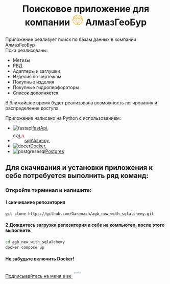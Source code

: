 # <p style="text-align: center;"> Поисковое приложение для компании <img src="./agb-application/static/images/123.png" width="35px" >  <b>АлмазГеоБур</b> </p>

Приложение реализует поиск по базам данных в компании АлмазГеоБур
<br>
Пока реализованы:

- Метизы
- РВД
- Адаптеры и заглушки
- Изделия по чертежам
- Покупные изделия
- Покупные гидроперфораторы
- Список дополняется

В ближайшее время будет реализована возможность логирования и распределение доступа

Приложение написано на Python с использованием:

- <img src="https://cdn.jsdelivr.net/gh/devicons/devicon@latest/icons/fastapi/fastapi-original.svg"  width="36" height="36" alt="fastapi"/>[fastApi](https://fastapi.tiangolo.com/),
- <img src="https://raw.githubusercontent.com/devicons/devicon/ca28c779441053191ff11710fe24a9e6c23690d6/icons/sqlalchemy/sqlalchemy-original.svg"  width="36" height="36" alt="sqla"/>[sqlAlchemy](https://www.sqlalchemy.org/),
- <img src="https://cdn.jsdelivr.net/gh/devicons/devicon@latest/icons/docker/docker-plain.svg"  width="36" height="36" alt="docer"/>[Docker](https://www.docker.com/),
- <img src="https://cdn.jsdelivr.net/gh/devicons/devicon@latest/icons/postgresql/postgresql-plain.svg"  width="36" height="36" alt="postgresesql"/>[Postgres](https://www.postgresql.org/)

## Для скачивания и установки приложения к себе потребуется выполнить ряд команд:

### Откройте тирминал и напишите:

#### 1 скачивание репозитория

```commandline
git clone https://github.com/Garanash/agb_new_with_sqlalchemy.git
```

#### 2 Дождитесь загрузки репозитория к себе на компьютер, после этого выполните:

```bash 
cd agb_new_with_sqlalchemy
docker compose up
```

#### Не забудьте включить Docker!

[Подписывайтесь на меня в вк <svg xmlns="http://www.w3.org/2000/svg" xmlns:xlink="http://www.w3.org/1999/xlink" version="1.0" id="Layer_1" x="0px" y="0px" viewBox="0 0 280 300" enable-background="new 0 0 280 300" xml:space="preserve" width="30px">
<g>
</g>
<g>
<path fill-rule="evenodd" clip-rule="evenodd" fill="#313131" d="M53.85,135.15c-10.53,0.03-19.04,8.58-19.01,19.11   s8.58,19.04,19.11,19.01c10.51-0.03,19.02-8.56,19.01-19.07C72.94,143.66,64.38,135.13,53.85,135.15z M53.85,171.28   c-9.43-0.02-17.05-7.68-17.03-17.11c0.02-9.43,7.68-17.05,17.11-17.03c9.41,0.02,17.03,7.65,17.03,17.06   C70.95,163.64,63.29,171.28,53.85,171.28L53.85,171.28z"/>
<path fill="#313131" d="M77.58,168.28h2.44v-14.7c0-5.28,3.84-9.08,8.82-9.08c5.13,0,8.07,3.44,8.07,8.66v15.1h2.44v-15.53   c0-6.08-3.74-10.47-10.17-10.47c-4.63,0-7.48,2.34-9.17,5.33v-4.74h-2.44L77.58,168.28z M108.47,131.89h2.44v36.38h-2.44V131.89z    M123.62,176.4c3.64,0,6.23-1.9,8.47-7.23l11.02-26.32h-2.69l-9.17,22.73l-10.57-22.73h-2.84l12.2,25.27   c-1.89,4.43-3.64,5.98-6.28,5.98c-1.5,0.06-2.99-0.27-4.33-0.95l-0.85,2.15C120.15,176.05,121.88,176.43,123.62,176.4z"/>
<path fill="#2AACE2" d="M169.95,141.23c0.71-1.09,1.43-2.22,2.16-3.4c0.73-1.18,1.39-2.32,1.99-3.4c0.6-1.09,1.09-2.06,1.47-2.93   c0.32-0.63,0.52-1.32,0.58-2.03c0.03-0.99-0.3-1.97-0.92-2.74c-0.66-0.78-1.49-1.4-2.42-1.82c-1.09-0.5-2.24-0.84-3.42-1.01   c-1.32-0.2-2.65-0.3-3.98-0.3c-4.48-0.04-8.96,0.45-13.33,1.43c-3.82,0.87-7.55,2.1-11.14,3.68c-3.1,1.36-6.06,3.02-8.83,4.95   c-2.27,1.58-4.43,3.34-6.44,5.24c-1.47,1.37-2.79,2.89-3.94,4.54c-0.89,1.36-1.33,2.34-1.33,2.93c-0.02,0.72,0.21,1.42,0.64,1.99   c0.38,0.51,0.86,0.94,1.41,1.26c0.42,0.26,0.91,0.39,1.41,0.37c0.41-0.05,0.64-0.26,0.64-0.66c0-0.77,0.48-1.89,1.45-3.36   c1.2-1.74,2.59-3.36,4.13-4.81c2.02-1.93,4.18-3.71,6.46-5.33c5.58-3.96,11.84-6.87,18.47-8.58c3.67-0.94,7.45-1.4,11.25-1.38   c0.96-0.04,1.91,0.09,2.83,0.39c0.58,0.19,1.1,0.52,1.52,0.96c0.31,0.36,0.52,0.79,0.6,1.26c0.07,0.42,0.11,0.85,0.11,1.28   c-0.05,0.78-0.25,1.54-0.6,2.25c-0.46,1.04-0.98,2.06-1.56,3.04c-0.64,1.1-1.36,2.23-2.14,3.4s-1.56,2.27-2.32,3.3   c-3.06,0.37-6.09,0.95-9.08,1.73c-2.34,0.61-4.61,1.45-6.78,2.5c-1.59,0.75-3.03,1.77-4.26,3.02c-0.98,1.07-1.48,2.16-1.48,3.27   c-0.01,0.62,0.13,1.23,0.41,1.78c0.21,0.43,0.52,0.8,0.9,1.09c0.25,0.21,0.58,0.3,0.9,0.26c0.28-0.06,0.41-0.3,0.41-0.73   c0-0.41,0.36-1.03,1.09-1.82c0.96-0.97,2.02-1.83,3.17-2.57c1.63-1.06,3.34-1.98,5.12-2.76c2.28-1.01,4.64-1.82,7.06-2.42   c-1.71,2.23-3.43,4.42-5.16,6.57c-1.72,2.15-3.28,4.24-4.67,6.27c-1.27,1.84-2.4,3.78-3.36,5.8c-0.79,1.59-1.23,3.34-1.28,5.12   c-0.01,0.71,0.1,1.42,0.3,2.1c0.17,0.61,0.44,1.19,0.79,1.71c0.3,0.46,0.68,0.85,1.13,1.16c0.39,0.27,0.85,0.41,1.32,0.41   c0.25,0.01,0.5-0.08,0.68-0.26c0.17-0.18,0.29-0.4,0.34-0.64c0.06-0.28,0.1-0.57,0.11-0.85v-0.9c0-1.54,0.49-3.37,1.48-5.48   c1.12-2.35,2.37-4.63,3.77-6.83c1.52-2.44,3.21-4.97,5.07-7.6c1.86-2.63,3.67-5.22,5.43-7.79c2.97-0.44,5.98-0.66,8.99-0.64   c0.63-0.02,1.26,0.06,1.86,0.24c0.42,0.13,0.83,0.28,1.24,0.45c0.21,0.11,0.43,0.19,0.66,0.26c0.13,0.02,0.19-0.09,0.19-0.34   c-0.01-0.74-0.32-1.45-0.85-1.97c-0.57-0.6-1.44-0.9-2.61-0.9C174.89,140.98,172.34,141.06,169.95,141.23L169.95,141.23z"/>
<path fill="#2AACE2" d="M199.41,150.03c-0.76,1.01-1.6,2.13-2.55,3.36c-0.94,1.23-1.94,2.48-3,3.75c-1.06,1.27-2.08,2.43-3.06,3.47   c-0.85,0.91-1.75,1.77-2.7,2.57c-0.83,0.67-1.47,1.01-1.95,1.01c-0.66,0-0.95-0.31-0.9-0.94c0.13-0.82,0.41-1.61,0.83-2.33   c0.48-0.94,1.08-1.96,1.81-3.06c0.73-1.11,1.44-2.15,2.14-3.1s1.3-1.77,1.79-2.44c0.3-0.34,0.55-0.73,0.75-1.13   c0-0.11-0.09-0.24-0.26-0.36c-0.2-0.15-0.42-0.27-0.64-0.38c-0.26-0.13-0.53-0.25-0.83-0.36c-0.27-0.11-0.54-0.2-0.83-0.26   c0.29-0.75,0.45-1.55,0.47-2.36c0.01-0.69-0.07-1.39-0.24-2.06c-0.14-0.59-0.39-1.14-0.75-1.63c-0.35-0.46-0.82-0.83-1.35-1.07   c-0.65-0.27-1.36-0.4-2.06-0.38c-1.6,0-3.19,0.32-4.67,0.94c-1.5,0.64-2.9,1.48-4.17,2.5c-1.31,1.06-2.5,2.25-3.55,3.57   c-1.03,1.28-1.94,2.65-2.74,4.09c-0.72,1.3-1.3,2.68-1.75,4.1c-0.38,1.16-0.59,2.37-0.62,3.59c-0.03,1.08,0.16,2.16,0.56,3.17   c0.32,0.78,0.81,1.49,1.43,2.06c0.55,0.51,1.2,0.89,1.91,1.13c0.62,0.22,1.27,0.33,1.92,0.34c0.84,0,1.66-0.23,2.38-0.66   c0.72-0.41,1.39-0.89,2-1.46c0.68-0.66,1.29-1.39,1.8-2.18c-0.09,0.73-0.05,1.47,0.13,2.18c0.15,0.56,0.46,1.07,0.88,1.48   c0.44,0.45,1.15,0.66,2.12,0.66c0.74,0,1.64-0.39,2.69-1.16c1.2-0.89,2.32-1.88,3.36-2.95c1.19-1.2,2.4-2.54,3.66-4.04   c1.25-1.5,2.44-2.97,3.55-4.41c1.11-1.44,2.13-2.79,3.04-4.04c0.91-1.26,1.63-2.24,2.14-2.95c0.11-0.14,0.15-0.32,0.13-0.49   c-0.02-0.14-0.11-0.26-0.24-0.32c-0.15-0.06-0.31-0.07-0.47-0.04c-0.2,0.04-0.38,0.16-0.49,0.34   C200.73,148.25,200.16,149.01,199.41,150.03L199.41,150.03z M173.07,164.15c-0.22-1.26-0.16-2.55,0.17-3.79   c0.41-1.7,0.99-3.35,1.73-4.92c0.8-1.74,1.78-3.39,2.92-4.92c1.05-1.44,2.32-2.72,3.75-3.79c1.19-0.95,2.67-1.49,4.19-1.52   c0.52-0.04,1.01,0.2,1.31,0.62c0.29,0.48,0.43,1.04,0.41,1.6c0,0.92-0.2,1.84-0.6,2.67c-0.37,0.79-0.8,1.54-1.3,2.25   c-0.39,0.56-0.82,1.1-1.29,1.6c-0.23,0.21-0.42,0.44-0.58,0.71c0.06,0.17,0.16,0.33,0.28,0.47c0.19,0.27,0.4,0.53,0.62,0.77   c-0.77,1.1-1.57,2.23-2.42,3.4c-0.79,1.09-1.64,2.14-2.55,3.14c-0.76,0.86-1.61,1.63-2.52,2.31c-0.67,0.54-1.49,0.85-2.35,0.9   C173.89,165.68,173.3,165.17,173.07,164.15z"/>
<path fill="#2AACE2" d="M211.49,166.66c1.22-0.88,2.36-1.87,3.4-2.95c1.19-1.2,2.39-2.54,3.61-4.04c1.22-1.5,2.38-2.97,3.47-4.41   c1.08-1.44,2.07-2.79,2.95-4.04c0.89-1.26,1.58-2.24,2.1-2.95c0.11-0.14,0.15-0.32,0.13-0.49c-0.02-0.14-0.11-0.26-0.24-0.32   c-0.15-0.06-0.31-0.07-0.47-0.04c-0.2,0.04-0.38,0.16-0.49,0.34c-0.37,0.51-0.94,1.27-1.69,2.29c-0.76,1.01-1.6,2.13-2.55,3.36   c-0.94,1.23-1.94,2.48-3,3.75s-2.08,2.43-3.06,3.47c-0.85,0.91-1.75,1.77-2.7,2.57c-0.83,0.67-1.47,1.01-1.95,1.01   c-0.57,0-0.88-0.19-0.94-0.56c-0.02-0.53,0.1-1.06,0.36-1.52c0.39-0.79,0.84-1.54,1.35-2.25c0.6-0.86,1.25-1.77,1.95-2.74   c0.7-0.97,1.41-1.98,2.14-3.02c0.73-1.04,1.39-2.06,1.99-3.06c0.56-0.93,1.05-1.89,1.47-2.89c0.35-0.77,0.55-1.6,0.58-2.44   c0.05-0.89-0.17-1.77-0.64-2.52c-0.43-0.6-1.13-0.9-2.1-0.9c-1.03,0.03-2.04,0.31-2.93,0.83c-1.1,0.6-2.14,1.31-3.1,2.12   c-1.03,0.86-2.02,1.77-2.95,2.74c-0.94,0.97-1.79,1.88-2.52,2.74s-1.35,1.56-1.82,2.12c-0.23,0.31-0.49,0.59-0.79,0.83   c-0.09,0,0.04-0.31,0.36-0.94c0.33-0.63,0.71-1.37,1.16-2.24c0.44-0.87,0.85-1.78,1.24-2.74c0.33-0.78,0.52-1.62,0.56-2.48   c0.02-0.61-0.19-1.2-0.6-1.65c-0.37-0.41-0.81-0.73-1.3-0.97c-0.4-0.2-0.84-0.31-1.28-0.34c-0.38,0-0.58,0.04-0.58,0.15   c-0.07,1.26-0.37,2.5-0.88,3.66c-0.65,1.65-1.39,3.26-2.2,4.84c-0.88,1.72-1.84,3.47-2.87,5.24s-1.99,3.39-2.88,4.85   c-0.88,1.44-1.62,2.63-2.2,3.55c-0.34,0.48-0.64,0.98-0.89,1.51c0.03,0.15,0.09,0.29,0.19,0.41c0.16,0.22,0.36,0.41,0.58,0.58   c0.28,0.21,0.58,0.38,0.9,0.51c0.35,0.15,0.73,0.22,1.11,0.21c0.23,0,0.64-0.32,1.24-0.96s1.3-1.49,2.14-2.55   c0.84-1.06,1.78-2.26,2.82-3.61c1.04-1.35,2.11-2.74,3.21-4.15c1.1-1.42,2.21-2.79,3.34-4.15c1.13-1.36,2.21-2.56,3.23-3.61   c0.88-0.92,1.82-1.77,2.83-2.55c0.85-0.64,1.57-0.96,2.14-0.96c0.71,0,0.97,0.29,0.79,0.88c-0.32,0.83-0.76,1.61-1.3,2.31   c-0.68,0.96-1.53,2.07-2.52,3.34c-1,1.27-1.95,2.58-2.87,3.94c-0.88,1.3-1.67,2.67-2.35,4.09c-0.61,1.19-0.95,2.51-0.99,3.85   c-0.04,0.72,0.07,1.43,0.34,2.1c0.22,0.55,0.58,1.03,1.03,1.41c0.6,0.47,1.34,0.69,2.1,0.64   C209.46,167.81,210.41,167.43,211.49,166.66L211.49,166.66z"/>
<path fill="#2AACE2" d="M242.8,149.37c-0.5,0.68-1.07,1.46-1.71,2.33s-1.33,1.79-2.06,2.76c-0.74,0.97-1.5,1.92-2.27,2.83   c-0.77,0.91-1.52,1.77-2.24,2.57c-0.64,0.72-1.33,1.39-2.06,2.01c0.15-0.48,0.25-0.98,0.32-1.48c0.07-0.5,0.11-1.01,0.11-1.52   c0-1.23-0.12-2.45-0.34-3.66c-0.23-1.21-0.48-2.44-0.75-3.68c-0.27-1.24-0.52-2.48-0.75-3.75c-0.23-1.26-0.34-2.53-0.34-3.81   c-0.02-0.79,0.16-1.57,0.51-2.27c0.32-0.62,0.69-1.21,1.11-1.76c0.41-0.51,0.77-0.97,1.11-1.39c0.3-0.31,0.48-0.71,0.52-1.13   c-0.02-0.26-0.16-0.49-0.38-0.62c-0.29-0.19-0.64-0.29-0.99-0.28c-0.87,0.01-1.72,0.18-2.52,0.51c-1.72,0.69-3.13,1.96-4,3.59   c-0.44,0.82-0.66,1.73-0.66,2.66c0.03,1.13,0.15,2.25,0.36,3.36c0.24,1.41,0.5,2.94,0.77,4.58s0.49,3.3,0.64,4.95   c0.15,1.51,0.15,3.03,0,4.54c-0.09,1.17-0.45,2.3-1.07,3.3c-0.57,0.86-1.47,1.28-2.7,1.28s-2.06-0.32-2.55-0.96   c-0.48-0.6-0.75-1.35-0.75-2.12c0.02-0.33-0.07-0.65-0.26-0.92c-0.12-0.19-0.33-0.3-0.56-0.3c-0.24,0.04-0.45,0.19-0.56,0.41   c-0.2,0.37-0.29,0.78-0.26,1.2c0.01,0.63,0.11,1.25,0.32,1.84c0.21,0.61,0.55,1.17,0.99,1.65c0.48,0.51,1.05,0.92,1.69,1.2   c0.77,0.33,1.6,0.49,2.44,0.47h0.64c1.45-0.03,2.87-0.42,4.13-1.16c1.48-0.83,2.87-1.82,4.13-2.95c1.39-1.25,2.69-2.6,3.89-4.04   c1.23-1.46,2.38-2.92,3.45-4.37c1.07-1.45,2.02-2.8,2.87-4.04c0.84-1.25,1.52-2.24,2.03-2.95c0.11-0.14,0.14-0.32,0.1-0.49   c-0.03-0.14-0.12-0.26-0.26-0.32c-0.14-0.06-0.3-0.07-0.45-0.04c-0.2,0.05-0.37,0.17-0.47,0.34   C243.69,148.15,243.3,148.69,242.8,149.37L242.8,149.37z"/>
<path fill="#2AACE2" d="M61.77,152.97v-1.56c0-1.87-0.76-3.65-2.1-4.95c-1.34-1.32-3.15-2.07-5.03-2.06h-1.28   c-1.88,0-3.69,0.74-5.02,2.06c-1.34,1.3-2.09,3.09-2.09,4.95v1.56l-0.88,1.59v2.29c0,2.07,0.84,4.05,2.33,5.5   c1.5,1.47,3.51,2.29,5.61,2.29h1.42c2.09,0,4.1-0.82,5.59-2.29c1.49-1.44,2.33-3.43,2.33-5.5v-2.29L61.77,152.97z M54.84,160v1.84   c0,0.27-0.14,0.53-0.37,0.68h-0.35c-0.04,0.01-0.08,0.01-0.12,0h-0.08c-0.03,0-0.07,0-0.1,0h-0.16c-0.23-0.15-0.38-0.41-0.38-0.69   V160c-1.13-0.44-1.68-1.7-1.25-2.83c0.33-0.85,1.16-1.41,2.07-1.39h0.05c1.21-0.02,2.2,0.95,2.22,2.15   c0.01,0.91-0.54,1.74-1.39,2.07H54.84z M58.59,153.02h-9.16v-1.6c0-1.03,0.42-2.02,1.16-2.74c0.74-0.73,1.74-1.15,2.78-1.15h1.28   c1.04,0,2.04,0.42,2.78,1.15c0.74,0.72,1.16,1.7,1.16,2.74L58.59,153.02z"/>
</g>
</svg>](https://vk.com/garanash)   

